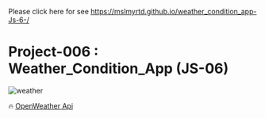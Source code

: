 Please click here for see https://mslmyrtd.github.io/weather_condition_app-Js-6-/
# Project-006 : Weather_Condition_App (JS-06)



   
![weather](https://user-images.githubusercontent.com/87023339/151998535-608f7f3f-73c4-41ec-88f6-2470f80879bd.gif)






🔥  [OpenWeather Api](https://openweathermap.org/)


